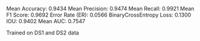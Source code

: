 Mean Accuracy: 0.9434
Mean Precision: 0.9474
Mean Recall: 0.9921
Mean F1 Score: 0.9692
Error Rate (ER): 0.0566
BinaryCrossEntropy Loss: 0.1300
IOU: 0.9402
Mean AUC: 0.7547

Trained on DS1 and DS2 data